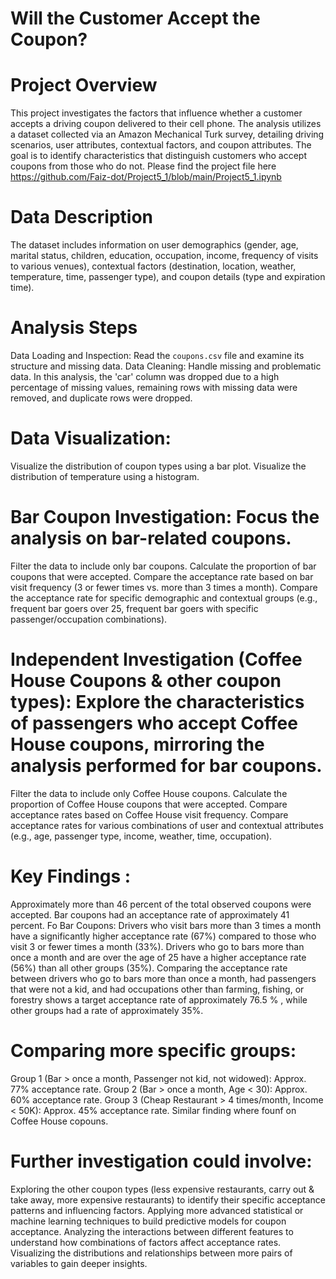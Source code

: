 # Will the Customer Accept the Coupon?
#  Project Overview

This project investigates the factors that influence whether a customer accepts a driving coupon delivered to their cell phone. The analysis utilizes a dataset collected via an Amazon Mechanical Turk survey, detailing driving scenarios, user attributes, contextual factors, and coupon attributes. The goal is to identify characteristics that distinguish customers who accept coupons from those who do not.
Please find the project file here https://github.com/Faiz-dot/Project5_1/blob/main/Project5_1.ipynb

# Data Description
The dataset includes information on user demographics (gender, age, marital status, children, education, occupation, income, frequency of visits to various venues), contextual factors (destination, location, weather, temperature, time, passenger type), and coupon details (type and expiration time).

# Analysis Steps

Data Loading and Inspection: Read the `coupons.csv` file and examine its structure and missing data.
Data Cleaning:  Handle missing and problematic data. In this analysis, the 'car' column was dropped due to a high percentage of missing values, remaining rows with missing data were removed, and duplicate rows 
  were dropped.
  
# Data Visualization:
   Visualize the distribution of coupon types using a bar plot.
   Visualize the distribution of temperature using a histogram.
    
# Bar Coupon Investigation: Focus the analysis on bar-related coupons.
   Filter the data to include only bar coupons.
   Calculate the proportion of bar coupons that were accepted.
   Compare the acceptance rate based on bar visit frequency (3 or fewer times vs. more than 3 times a month).
   Compare the acceptance rate for specific demographic and contextual groups (e.g., frequent bar goers over 25, frequent bar goers with specific passenger/occupation combinations).
# Independent Investigation (Coffee House Coupons & other coupon types): Explore the characteristics of passengers who accept Coffee House coupons, mirroring the analysis performed for bar coupons.
   Filter the data to include only Coffee House coupons.
   Calculate the proportion of Coffee House coupons that were accepted.
  Compare acceptance rates based on Coffee House visit frequency.
   Compare acceptance rates for various combinations of user and contextual attributes (e.g., age, passenger type, income, weather, time, occupation).

 # Key Findings :

   Approximately more than 46 percent of the total observed coupons were accepted.
   Bar coupons had an acceptance rate of approximately 41 percent.
   Fo Bar Coupons:
      Drivers who visit bars more than 3 times a month have a significantly higher acceptance rate (67%) compared to those who visit 3 or fewer times a month (33%).
       Drivers who go to bars more than once a month and are over the age of 25 have a higher acceptance rate (56%) than all other groups (35%).
       Comparing the acceptance rate between drivers who go to bars more than once a month, had passengers that were not a kid, and had occupations other than farming, fishing, or forestry shows a target 
       acceptance rate of approximately 76.5 % , while other groups had a rate of approximately 35%.
       
  # Comparing more specific groups:
       
   Group 1 (Bar > once a month, Passenger not kid, not widowed): Approx. 77% acceptance rate.
   Group 2 (Bar > once a month, Age < 30): Approx. 60% acceptance rate.
   Group 3 (Cheap Restaurant > 4 times/month, Income < 50K): Approx. 45% acceptance rate.
   Similar finding where founf on Coffee House copouns.
           
# Further investigation could involve:

   Exploring the other coupon types (less expensive restaurants, carry out & take away, more expensive restaurants) to identify their specific acceptance patterns and influencing factors.
   Applying more advanced statistical or machine learning techniques to build predictive models for coupon acceptance.
   Analyzing the interactions between different features to understand how combinations of factors affect acceptance rates.
   Visualizing the distributions and relationships between more pairs of variables to gain deeper insights.



